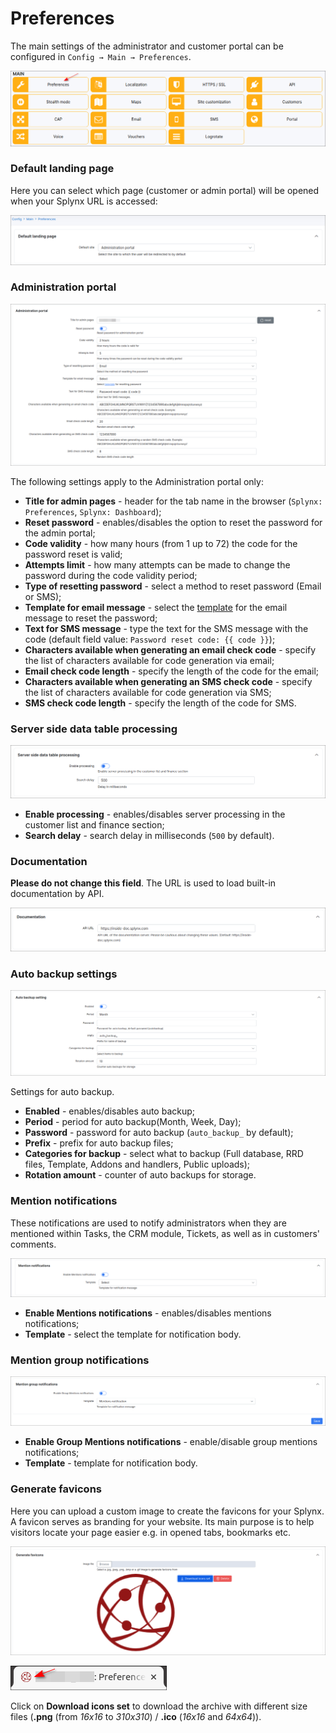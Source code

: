 Preferences
==========

The main settings of the administrator and customer portal can be configured in `Config → Main → Preferences`.

![Config menu](main_menu.png)


### Default landing page
Here you can select which page (customer or admin portal) will be opened when your Splynx URL is accessed:

![default page](default_page.png)


### Administration portal

![admin portal](admin_portal.png)

The following settings apply to the Administration portal only:

* **Title for admin pages** - header for the tab name in the browser (`Splynx: Preferences`, `Splynx: Dashboard`);
* **Reset password** - enables/disables the option to reset the password for the admin portal;
* **Code validity** - how many hours (from 1 up to 72) the code for the password reset is valid;
* **Attempts limit** - how many attempts can be made to change the password during the code validity period;
* **Type of resetting password** - select a method to reset password (Email or SMS);
* **Template for email message** - select the [template](configuration/system/templates/templates.md) for the email message to reset the password;
* **Text for SMS message** - type the text for the SMS message with the code (default field value: `Password reset code: {{ code }}`);
* **Characters available when generating an email check code** - specify the list of characters available for code generation via email;
* **Email check code length** - specify the length of the code for the email;
* **Characters available when generating an SMS check code** - specify the list of characters available for code generation via SMS;
* **SMS check code length** - specify the length of the code for SMS.


### Server side data table processing

![server side](server_side.png)

* **Enable processing** - enables/disables server processing in the customer list and finance section;
* **Search delay** - search delay in milliseconds (`500` by default).


### Documentation

**Please do not change this field**. The URL is used to load built-in documentation by API.

![documentation](documentation.png)


### Auto backup settings

![backup](auto_back_up.png)

Settings for auto backup.

* **Enabled** - enables/disables auto backup;
* **Period** - period for auto backup(Month, Week, Day);
* **Password** - password for auto backup (`auto_backup_` by default);
* **Prefix** - prefix for auto backup files;
* **Categories for backup** - select what to backup (Full database, RRD files, Template, Addons and handlers, Public uploads);
* **Rotation amount** - counter of auto backups for storage.


### Mention notifications

These notifications are used to notify administrators when they are mentioned within Tasks, the CRM module, Tickets, as well as in customers' comments.

![Mention](mention_notifications.png)

* **Enable Mentions notifications** - enables/disables mentions notifications;
* **Template** - select the template for notification body.


### Mention group notifications

![Mention](mention_group.png)

* **Enable Group Mentions notifications** - enable/disable group mentions notifications;
* **Template** - template for notification body.


### Generate favicons

Here you can upload a custom image to create the favicons for your Splynx. A favicon serves as branding for your website. Its main purpose is to help visitors locate your page easier e.g. in opened tabs, bookmarks etc.

![favicons](generate_favicons.png)

![favicons](favicon_example.png)

Click on **Download icons set** to download the archive with different size files (**.png** (from *16x16* to *310x310*) / **.ico** (*16x16* and *64x64*)).
